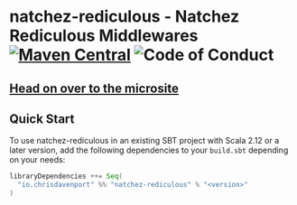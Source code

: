 # natchez-rediculous - Natchez Rediculous Middlewares [![Maven Central](https://maven-badges.herokuapp.com/maven-central/io.chrisdavenport/natchez-rediculous_2.13/badge.svg)](https://maven-badges.herokuapp.com/maven-central/io.chrisdavenport/natchez-rediculous_2.13) ![Code of Conduct](https://img.shields.io/badge/Code%20of%20Conduct-Scala-blue.svg)

## [Head on over to the microsite](https://ChristopherDavenport.github.io/natchez-rediculous)

## Quick Start

To use natchez-rediculous in an existing SBT project with Scala 2.12 or a later version, add the following dependencies to your
`build.sbt` depending on your needs:

```scala
libraryDependencies ++= Seq(
  "io.chrisdavenport" %% "natchez-rediculous" % "<version>"
)
```
